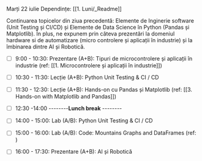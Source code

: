 Marți 22 iulie
Dependințe: [[1. Luni/_Readme]]

Continuarea topicelor din ziua precedentă: Elemente de Inginerie software (Unit Testing și CI/CD) și Elemente de Data Science în Python (Pandas și Matplotlib). În plus, ne expunem prin câteva prezentări la domeniul hardware si de automatizare (micro controlere și aplicații în industrie) și la îmbinarea dintre AI și Robotică.

- [ ] 9:00 - 10:30:  Prezentare (A+B): Tipuri de microcontrolere și aplicații în industrie (ref: [[1. Microcontrolere și aplicații în industrie]])
- [ ] 10:30 - 11:30: Lecție (A+B): Python Unit Testing & CI / CD
- [ ] 11:30 - 12:30: Lecție (A+B): Hands-on cu Pandas și Matplotlib (ref: [[3. Hands-on with Matplotlib and Pandas]])

- [ ] 12:30 -14:00 --------**Lunch break** --------
 
- [ ] 14:00 - 15:00: Lab (A/B): Python Unit Testing & CI / CD
- [ ] 15:00 - 16:00: Lab (A/B): Code: Mountains Graphs and DataFrames (ref: )
- [ ] 16:00 - 17:30: Prezentare (A+B): AI și Robotică
